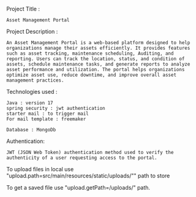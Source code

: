 Project Title :

    Asset Management Portal

Project Description :

    An Asset Management Portal is a web-based platform designed to help organizations manage their assets efficiently. It provides features such as asset tracking, maintenance scheduling, Auditing, and reporting. Users can track the location, status, and condition of assets, schedule maintenance tasks, and generate reports to analyze asset performance and utilization. The portal helps organizations optimize asset use, reduce downtime, and improve overall asset management practices. 

Technologies used :

    Java : version 17
    spring security : jwt authentication
    starter mail : to trigger mail
    For mail template : freemaker

    Database : MongoDb

Authentication:
 
    JWT (JSON Web Token) authentication method used to verify the authenticity of a user requesting access to the portal.

To upload files in local use "upload.path=src/main/resources/static/uploads/"" path to store

To get a saved file use "upload.getPath=/uploads/" path.


